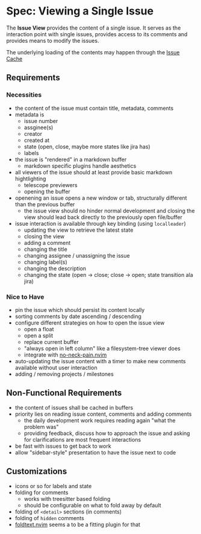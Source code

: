 # Spec: Viewing a Single Issue

The **Issue View** provides the content of a single issue. It serves as the interaction point with
single issues, provides access to its comments and provides means to modify the issues.

The underlying loading of the contents may happen through the [Issue Cache](issue_cache.md)

## Requirements

### Necessities

- the content of the issue must contain title, metadata, comments
- metadata is
    - issue number
    - assginee(s)
    - creator
    - created at
    - state (open, close, maybe more states like jira has)
    - labels
- the issue is "rendered" in a markdown buffer
    - markdown specific plugins handle aesthetics
- all viewers of the issue should at least provide basic markdown hightlighting
    - telescope previewers
    - opening the buffer
- openening an issue opens a new window or tab, structurally different than the previous buffer
    - the issue view should no hinder normal development and closing the view should lead back
      directly to the previously open file/buffer
- issue interaction is available through key binding (using `localleader`)
    - updating the view to retrieve the latest state
    - closing the view
    - adding a comment
    - changing the title
    - changing assignee / unassigning the issue
    - changing label(s)
    - changing the description
    - changing the state (open -> close; close -> open; state transition ala jira)

### Nice to Have

- pin the issue which should persist its content locally
- sorting comments by date ascending / descending
- configure different strategies on how to open the issue view
    - open a float
    - open a split
    - replace current buffer
    - "always open in left column" like a filesystem-tree viewer does
    - integrate with [no-neck-pain.nvim](https://github.com/shortcuts/no-neck-pain.nvim)
- auto-updating the issue content with a timer to make new comments available without user interaction
- adding / removing projects / milestones

## Non-Functional Requirements

- the content of issues shall be cached in buffers
- priority lies on reading issue content, comments and adding comments
    - the daily development work requires reading again "what the problem was"
    - providing feedback, discuss how to approach the issue and asking for clarifications are most
      frequent interactions
- be fast with issues to get back to work
- allow "sidebar-style" presentation to have the issue next to code

## Customizations

- icons or so for labels and state
- folding for comments
    - works with treesitter based folding
    - should be configurable on what to fold away by default
- folding of `<detail>` sections (in comments)
- folding of `hidden` comments
- [foldtext.nvim](https://github.com/OXY2DEV/foldtext.nvim) seems a to be a fitting plugin for that
